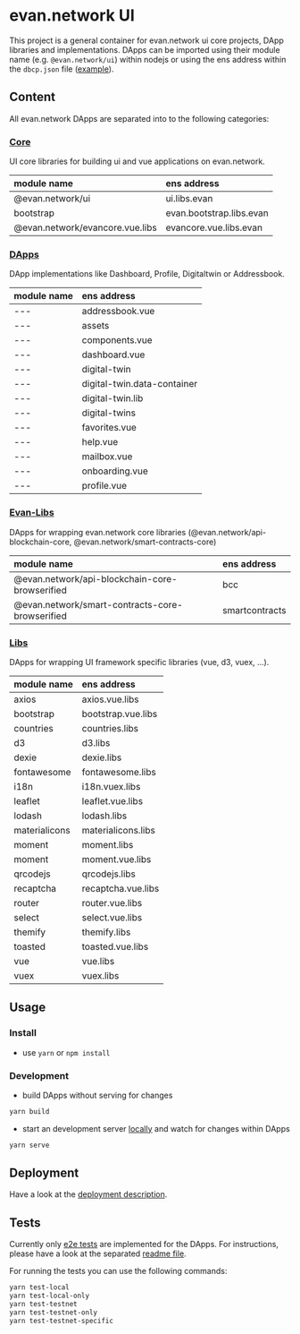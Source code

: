 # evan.network UI

This project is a general container for evan.network ui core projects, DApp libraries and implementations. DApps can be imported using their module name (e.g. `@evan.network/ui`) within nodejs or using the ens address within the `dbcp.json` file ([example](./core/evancore.vue.libs/dbcp.json)).

## Content

All evan.network DApps are separated into to the following categories:

### [Core](./core)

UI core libraries for building ui and vue applications on evan.network.

| module name                        | ens address              |
|:-----------------------------------|:-------------------------|
| @evan.network/ui                   | ui.libs.evan             |
| bootstrap                          | evan.bootstrap.libs.evan |
| @evan.network/evancore.vue.libs    | evancore.vue.libs.evan   |

### [DApps](./dapps)

DApp implementations like Dashboard, Profile, Digitaltwin or Addressbook.

| module name                        | ens address                 |
|:-----------------------------------|:----------------------------|
| ---                                | addressbook.vue             |
| ---                                | assets                      |
| ---                                | components.vue              |
| ---                                | dashboard.vue               |
| ---                                | digital-twin                |
| ---                                | digital-twin.data-container |
| ---                                | digital-twin.lib            |
| ---                                | digital-twins               |
| ---                                | favorites.vue               |
| ---                                | help.vue                    |
| ---                                | mailbox.vue                 |
| ---                                | onboarding.vue              |
| ---                                | profile.vue                 |

### [Evan-Libs](./evan-libs)

DApps for wrapping evan.network core libraries (@evan.network/api-blockchain-core, @evan.network/smart-contracts-core)

| module name                                     | ens address              |
|:------------------------------------------------|:-------------------------|
| @evan.network/api-blockchain-core-browserified  | bcc                      |
| @evan.network/smart-contracts-core-browserified | smartcontracts           |

### [Libs](./libs)

DApps for wrapping UI framework specific libraries (vue, d3, vuex, ...).

| module name                        | ens address              |
|:-----------------------------------|:-------------------------|
| axios                              | axios.vue.libs           |
| bootstrap                          | bootstrap.vue.libs       |
| countries                          | countries.libs           |
| d3                                 | d3.libs                  |
| dexie                              | dexie.libs               |
| fontawesome                        | fontawesome.libs         |
| i18n                               | i18n.vuex.libs           |
| leaflet                            | leaflet.vue.libs         |
| lodash                             | lodash.libs              |
| materialicons                      | materialicons.libs       |
| moment                             | moment.libs              |
| moment                             | moment.vue.libs          |
| qrcodejs                           | qrcodejs.libs            |
| recaptcha                          | recaptcha.vue.libs       |
| router                             | router.vue.libs          |
| select                             | select.vue.libs          |
| themify                            | themify.libs             |
| toasted                            | toasted.vue.libs         |
| vue                                | vue.libs                 |
| vuex                               | vuex.libs                |

## Usage

### Install

- use `yarn` or `npm install`

### Development

- build DApps without serving for changes

```bash
yarn build
```

- start an development server [locally](http://localhost:3000/dev.html) and watch for changes within DApps

```bash
yarn serve
```

## Deployment

Have a look at the [deployment description](https://evannetwork.github.io/dev/deployment).

## Tests

Currently only [e2e tests](./tests-e2e) are implemented for the DApps. For instructions, please have a look at the separated [readme file](.tests-e2e).

For running the tests you can use the following commands:

```bash
yarn test-local
yarn test-local-only
yarn test-testnet
yarn test-testnet-only
yarn test-testnet-specific
```
